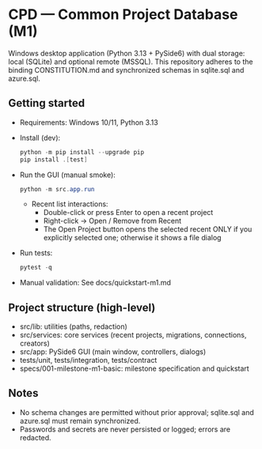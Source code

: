 # CPD — Common Project Database (M1)

Windows desktop application (Python 3.13 + PySide6) with dual storage: local (SQLite) and optional remote (MSSQL). This repository adheres to the binding CONSTITUTION.md and synchronized schemas in sqlite.sql and azure.sql.

## Getting started

- Requirements: Windows 10/11, Python 3.13
- Install (dev):
  ```powershell
  python -m pip install --upgrade pip
  pip install .[test]
  ```

- Run the GUI (manual smoke):
  ```powershell
  python -m src.app.run
  ```
  - Recent list interactions:
    - Double-click or press Enter to open a recent project
    - Right-click → Open / Remove from Recent
    - The Open Project button opens the selected recent ONLY if you explicitly selected one; otherwise it shows a file dialog

- Run tests:
  ```powershell
  pytest -q
  ```

- Manual validation:
  See docs/quickstart-m1.md

## Project structure (high-level)

- src/lib: utilities (paths, redaction)
- src/services: core services (recent projects, migrations, connections, creators)
- src/app: PySide6 GUI (main window, controllers, dialogs)
- tests/unit, tests/integration, tests/contract
- specs/001-milestone-m1-basic: milestone specification and quickstart

## Notes

- No schema changes are permitted without prior approval; sqlite.sql and azure.sql must remain synchronized.
- Passwords and secrets are never persisted or logged; errors are redacted.

